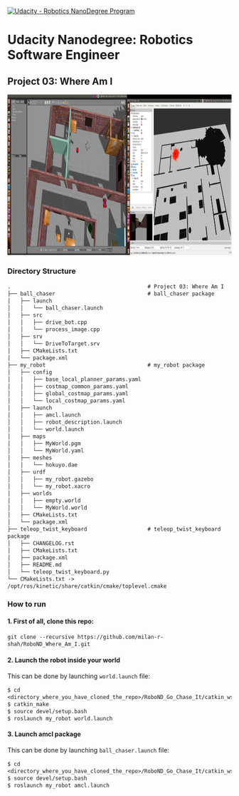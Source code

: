 [![Udacity - Robotics NanoDegree Program](https://s3-us-west-1.amazonaws.com/udacity-robotics/Extra+Images/RoboND_flag.png)](https://www.udacity.com/robotics)

# Udacity Nanodegree: Robotics Software Engineer

## Project 03: Where Am I

<p align="center">
    <img src="./docs/Pics/amcl_localization.png" width="1200" height="360" title="Go Chase It!" >
</p>

### Directory Structure

```
.                                           # Project 03: Where Am I
├── ball_chaser                             # ball_chaser package
│   ├── launch
│   │   └── ball_chaser.launch
│   ├── src
│   │   ├── drive_bot.cpp
│   │   └── process_image.cpp
│   ├── srv
│   │   └── DriveToTarget.srv
│   ├── CMakeLists.txt
│   └── package.xml
├── my_robot                                # my_robot package
│   ├── config
│   │   ├── base_local_planner_params.yaml  
│   │   ├── costmap_common_params.yaml
│   │   ├── global_costmap_params.yaml
│   │   └── local_costmap_params.yaml
│   ├── launch
│   │   ├── amcl.launch
│   │   ├── robot_description.launch
│   │   └── world.launch
│   ├── maps
│   │   ├── MyWorld.pgm
│   │   └── MyWorld.yaml
│   ├── meshes
│   │   └── hokuyo.dae
│   ├── urdf
│   │   ├── my_robot.gazebo
│   │   └── my_robot.xacro
│   ├── worlds
│   │   ├── empty.world
│   │   └── MyWorld.world
│   ├── CMakeLists.txt
│   └── package.xml
├── teleop_twist_keyboard                   # teleop_twist_keyboard package
│   ├── CHANGELOG.rst
│   ├── CMakeLists.txt
│   ├── package.xml
│   ├── README.md
│   └── teleop_twist_keyboard.py
└── CMakeLists.txt -> /opt/ros/kinetic/share/catkin/cmake/toplevel.cmake
```

### How to run

#### 1. First of all, clone this repo:
```
git clone --recursive https://github.com/milan-r-shah/RoboND_Where_Am_I.git
```

#### 2. Launch the robot inside your world
This can be done by launching ```world.launch``` file:
```
$ cd <directory_where_you_have_cloned_the_repo>/RoboND_Go_Chase_It/catkin_ws/
$ catkin_make
$ source devel/setup.bash
$ roslaunch my_robot world.launch
```

#### 3. Launch amcl package
This can be done by launching ```ball_chaser.launch``` file:
```
$ cd <directory_where_you_have_cloned_the_repo>/RoboND_Go_Chase_It/catkin_ws/
$ source devel/setup.bash
$ roslaunch my_robot amcl.launch
```